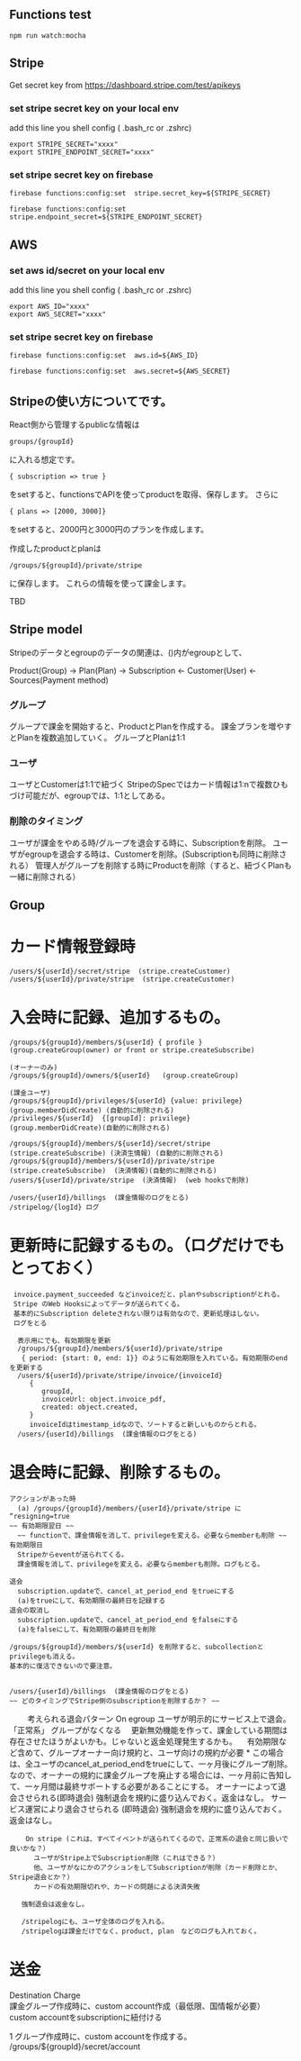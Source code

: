 
## Functions test

```
npm run watch:mocha
```

## Stripe

Get secret key from https://dashboard.stripe.com/test/apikeys

### set stripe secret key on your local env

add this line you shell config ( .bash_rc or .zshrc)

```
export STRIPE_SECRET="xxxx"
export STRIPE_ENDPOINT_SECRET="xxxx"

```

### set stripe secret key on firebase

```
firebase functions:config:set  stripe.secret_key=${STRIPE_SECRET}

firebase functions:config:set  stripe.endpoint_secret=${STRIPE_ENDPOINT_SECRET}

```

## AWS

### set aws id/secret on your local env

add this line you shell config ( .bash_rc or .zshrc)

```
export AWS_ID="xxxx"
export AWS_SECRET="xxxx"

```

### set stripe secret key on firebase

```
firebase functions:config:set  aws.id=${AWS_ID}

firebase functions:config:set  aws.secret=${AWS_SECRET}

```



## Stripeの使い方についてです。

React側から管理するpublicな情報は

```
groups/{groupId}
```

に入れる想定です。
```
{ subscription => true }
```

をsetすると、functionsでAPIを使ってproductを取得、保存します。
さらに
```
{ plans => [2000, 3000]}
```
をsetすると、2000円と3000円のプランを作成します。

作成したproductとplanは
```
/groups/${groupId}/private/stripe
```
に保存します。
これらの情報を使って課金します。

TBD


## Stripe model

Stripeのデータとegroupのデータの関連は、()内がegroupとして、

Product(Group) -> Plan(Plan)  -> Subscription <- Customer(User) <- Sources(Payment method)


### グループ
グループで課金を開始すると、ProductとPlanを作成する。
課金プランを増やすとPlanを複数追加していく。
グループとPlanは1:1

### ユーザ
ユーザとCustomerは1:1で紐づく
StripeのSpecではカード情報は1:nで複数ひもづけ可能だが、egroupでは、1:1としてある。

### 削除のタイミング

ユーザが課金をやめる時/グループを退会する時に、Subscriptionを削除。
ユーザがegroupを退会する時は、Customerを削除。(Subscriptionも同時に削除される）
管理人がグループを削除する時にProductを削除（すると、紐づくPlanも一緒に削除される）

## Group

# カード情報登録時
    /users/${userId}/secret/stripe  (stripe.createCustomer)
    /users/${userId}/private/stripe  (stripe.createCustomer)

# 入会時に記録、追加するもの。
    /groups/${groupId}/members/${userId} { profile } (group.createGroup(owner) or front or stripe.createSubscribe)

    (オーナーのみ)
    /groups/${groupId}/owners/${userId}   (group.createGroup)

    (課金ユーザ)
    /groups/${groupId}/privileges/${userId} {value: privilege}  (group.memberDidCreate) (自動的に削除される)
    /privileges/${userId}  {[groupId]: privilege}   (group.memberDidCreate)(自動的に削除される)

    /groups/${groupId}/members/${userId}/secret/stripe (stripe.createSubscribe) (決済生情報) (自動的に削除される)
    /groups/${groupId}/members/${userId}/private/stripe (stripe.createSubscribe)  (決済情報)(自動的に削除される)
    /users/${userId}/private/stripe  (決済情報)  (web hooksで削除)
    
    /users/{userId}/billings  (課金情報のログをとる)
    /stripelog/{logId} ログ

# 更新時に記録するもの。（ログだけでもとっておく）
     invoice.payment_succeeded などinvoiceだと、planやsubscriptionがとれる。
     Stripe のWeb Hooksによってデータが送られてくる。
     基本的にSubscription deleteされない限りは有効なので、更新処理はしない。
     ログをとる

      表示用にでも、有効期限を更新
      /groups/${groupId}/members/${userId}/private/stripe
       { period: {start: 0, end: 1}} のように有効期限を入れている。有効期限のendを更新する
      /users/${userId}/private/stripe/invoice/{invoiceId}
         {
            groupId,
            invoiceUrl: object.invoice_pdf,
            created: object.created,
         }
         invoiceIdはtimestamp_idなので、ソートすると新しいものからとれる。
      /users/{userId}/billings  (課金情報のログをとる)
      
# 退会時に記録、削除するもの。
    アクションがあった時
      (a) /groups/{groupId}/members/{userId}/private/stripe に “resigning=true
    ~~ 有効期限翌日 ~~
      ~~ functionで、課金情報を消して、privilegeを変える。必要ならmemberも削除 ~~
    有効期限日
      Stripeからeventが送られてくる。
      課金情報を消して、privilegeを変える。必要ならmemberも削除。ログもとる。

    退会
      subscription.updateで、cancel_at_period_end をtrueにする
      (a)をtrueにして、有効期限の最終日を記録する
    退会の取消し
      subscription.updateで、cancel_at_period_end をfalseにする
      (a)をfalseにして、有効期限の最終日を削除

    /groups/${groupId}/members/${userId} を削除すると、subcollectionと privilegeも消える。
    基本的に復活できないので要注意。


    /users/{userId}/billings  (課金情報のログをとる)
    ~~ どのタイミングでStripe側のsubscriptionを削除するか？ ~~

      

　　  考えられる退会パターン
        On egroup
          ユーザが明示的にサービス上で退会。「正常系」
          グループがなくなる
          　更新無効機能を作って、課金している期間は存在させたほうがよいかも。じゃないと返金処理発生するかも。
          　有効期限など含めて、グループオーナー向け規約と、ユーザ向けの規約が必要
            * この場合は、全ユーザのcancel_at_period_endをtrueにして、一ヶ月後にグループ削除。
            なので、オーナーの規約に課金グループを廃止する場合には、一ヶ月前に告知して、一ヶ月間は最終サポートする必要があることにする。
          オーナーによって退会させられる(即時退会)
            強制退会を規約に盛り込んでおく。返金はなし。
          サービス運営により退会させられる (即時退会)
            強制退会を規約に盛り込んでおく。返金はなし。
          
        On stripe (これは、すべてイベントが送られてくるので、正常系の退会と同じ扱いで良いかな？）
          ユーザがStripe上でSubscription削除（これはできる？）
          他、ユーザがなにかのアクションをしてSubscriptionが削除（カード削除とか、Stripe退会とか？）
          カードの有効期限切れや、カードの問題による決済失敗

       強制退会は返金なし。

       /stripelogにも、ユーザ全体のログを入れる。
       /stripelogは課金だけでなく、product, plan　などのログも入れておく。
       


# 送金
  Destination Charge	
    課金グループ作成時に、custom account作成（最低限、国情報が必要）
    custom accountをsubscriptionに紐付ける

  1 グループ作成時に、custom accountを作成する。
    /groups/${groupId}/secret/account